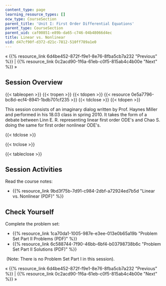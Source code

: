 ```yaml
---
content_type: page
learning_resource_types: []
ocw_type: CourseSection
parent_title: 'Unit I: First Order Differential Equations'
parent_type: CourseSection
parent_uid: caf00851-e89b-da65-c746-04b48066d4ec
title: Linear vs. Nonlinear
uid: d47cf90f-d372-d21c-7812-510ff789a1e0
---
```


« {{% resource_link 6d4be452-872f-f9e1-8e76-8fba5cb7a232 "Previous" %}} | {{% resource_link 0c2acd90-1f6a-61eb-c0f5-815ab4c4b00e "Next" %}} »

Session Overview
----------------

{{< tableopen >}}
{{< tropen >}}
{{< tdopen >}}
{{< resource 0e5a7796-bc8d-ecf4-8941-1bdb701cf235 >}}
{{< tdclose >}}
{{< tdopen >}}


This session consists of an imaginary dialog written by Prof. Haynes Miller and performed in his 18.03 class in spring 2010. It takes the form of a debate between Linn E. R. representing linear first order ODE's and Chao S. doing the same for first order nonlinear ODE's.


{{< tdclose >}}

{{< trclose >}}

{{< tableclose >}}

Session Activities
------------------

Read the course notes:

*   {{% resource_link 9bd3f75b-7d91-c984-2dbf-a72924ed7b5d "Linear vs. Nonlinear (PDF)" %}}

Check Yourself
--------------

Complete the problem set:

*   {{% resource_link 1ca70da1-1005-987e-e3ee-013e0b65a19b "Problem Set Part II Problems (PDF)" %}}
*   {{% resource_link 6c588744-7f90-46bb-6bf4-b03798738b6c "Problem Set Part II Solutions (PDF)" %}}

 (Note: There is no Problem Set Part I in this session).

« {{% resource_link 6d4be452-872f-f9e1-8e76-8fba5cb7a232 "Previous" %}} | {{% resource_link 0c2acd90-1f6a-61eb-c0f5-815ab4c4b00e "Next" %}} »